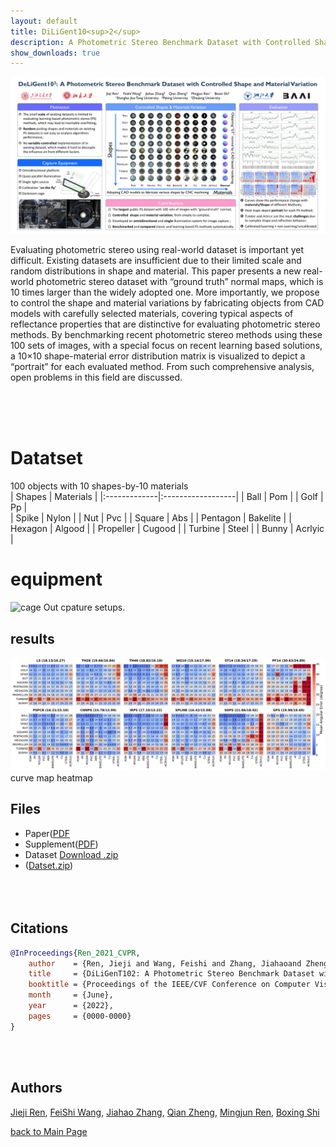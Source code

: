 ```yaml
---
layout: default
title: DiLiGent10<sup>2</sup>
description: A Photometric Stereo Benchmark Dataset with Controlled Shape and Material Variation
show_downloads: true
---
```


![diligent102](./imgs/poster.png)
<p>Evaluating photometric stereo using real-world dataset is important yet difficult. Existing datasets are insufficient due to their limited scale and random distributions in shape and material. This paper presents a new real-world photometric stereo dataset with “ground truth” normal maps, which is 10 times larger than the widely adopted one. More importantly, we propose to control the shape and material variations by fabricating objects from CAD models with carefully selected materials, covering typical aspects of reflectance properties that are distinctive for evaluating photometric stereo methods. By benchmarking recent photometric stereo methods using these 100 sets of images, with a special focus on recent learning based solutions, a 10×10 shape-material error distribution matrix is visualized to depict a “portrait” for each evaluated method. From such comprehensive analysis, open problems in this field are discussed. </p>
<br><br><br>


# Datatset
100 objects with 10 shapes-by-10 materials<br>
| Shapes       | Materials         |
|:-------------|:------------------|
| Ball         | Pom               |
| Golf         | Pp                |   
| Spike        | Nylon             |
| Nut          | Pvc               |
| Square       | Abs               |
| Pentagon     | Bakelite          |
| Hexagon      | Algood            |
| Propeller    | Cugood            |
| Turbine      | Steel             |
| Bunny        | Acrlyic           |




# equipment
![cage](./imgs/equipmentAll)
Out cpature setups.
<br>


## results
![heatmap](./imgs/heatmap.png)
curve map
heatmap
<br>




## Files
- Paper([PDF](./imgs/pdfs/00793.pdf)
- Supplement([PDF](./imgs/pdfs/00793-supp.pdf))
- Dataset <a href="{{1.2.3.4/dataset/xxx.zip}}" class="btn">Download .zip</a> 
- ([Datset.zip](1.2.3.4/dataset/xxx.zip))
<br/><br/><br/><br/>


## Citations
```bib
@InProceedings{Ren_2021_CVPR,
    author    = {Ren, Jieji and Wang, Feishi and Zhang, Jiahaoand Zheng, Qian and Ren Mingjun and Shi, Boxin},
    title     = {DiLiGenT102: A Photometric Stereo Benchmark Dataset with Controlled Shape and Material Variation},
    booktitle = {Proceedings of the IEEE/CVF Conference on Computer Vision and Pattern Recognition (CVPR)},
    month     = {June},
    year      = {2022},
    pages     = {0000-0000}
}

```
<br><br>



## Authors
[Jieji Ren](), [FeiShi Wang](), [Jiahao Zhang](), [Qian Zheng](), [Mingjun Ren](), [Boxing Shi]()



[back to Main Page](./)



